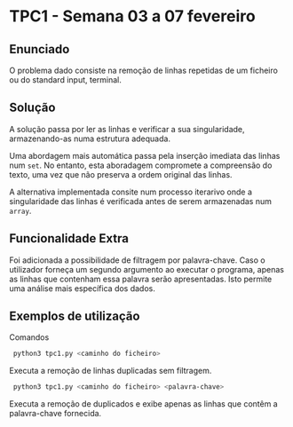 # TPC1 - Semana 03 a 07 fevereiro

## Enunciado

O problema dado consiste na remoção de linhas repetidas de um ficheiro ou do standard input, terminal.

## Solução

A solução passa por ler as linhas e verificar a sua singularidade, armazenando-as numa estrutura adequada. 

Uma abordagem mais automática passa pela inserção imediata das linhas num `set`. No entanto, esta aboradagem compromete a compreensão do texto, uma vez que não preserva a ordem original das linhas.

A alternativa implementada consite num processo iterarivo onde a singularidade das linhas é verificada antes de serem armazenadas num `array`.

## Funcionalidade Extra

Foi adicionada a possibilidade de filtragem por palavra-chave. Caso o utilizador forneça um segundo argumento ao executar o programa, apenas as linhas que contenham essa palavra serão apresentadas. Isto permite uma análise mais específica dos dados.

## Exemplos de utilização

Comandos
```bash
 python3 tpc1.py <caminho do ficheiro>
 ```
Executa a remoção de linhas duplicadas sem filtragem.

```bash
 python3 tpc1.py <caminho do ficheiro> <palavra-chave>
 ```
Executa a remoção de duplicados e exibe apenas as linhas que contêm a palavra-chave fornecida.
